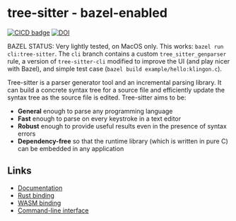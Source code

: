 # tree-sitter - bazel-enabled

[![CICD badge]][CICD]
[![DOI](https://zenodo.org/badge/14164618.svg)](https://zenodo.org/badge/latestdoi/14164618)

[CICD badge]: https://github.com/tree-sitter/tree-sitter/actions/workflows/CICD.yml/badge.svg
[CICD]: https://github.com/tree-sitter/tree-sitter/actions/workflows/CICD.yml

BAZEL STATUS: Very lightly tested, on MacOS only. This works: `bazel run cli:tree-sitter`. The `cli` branch contains a custom
`tree_sitter_genparser` rule, a version of `tree-sitter-cli` modified to improve the UI (and play nicer with Bazel), and simple test case (`bazel build example/hello:klingon.c`).

Tree-sitter is a parser generator tool and an incremental parsing library. It can build a concrete syntax tree for a source file and efficiently update the syntax tree as the source file is edited. Tree-sitter aims to be:

- **General** enough to parse any programming language
- **Fast** enough to parse on every keystroke in a text editor
- **Robust** enough to provide useful results even in the presence of syntax errors
- **Dependency-free** so that the runtime library (which is written in pure C) can be embedded in any application

## Links

- [Documentation](https://tree-sitter.github.io)
- [Rust binding](lib/binding_rust/README.md)
- [WASM binding](lib/binding_web/README.md)
- [Command-line interface](cli/README.md)
